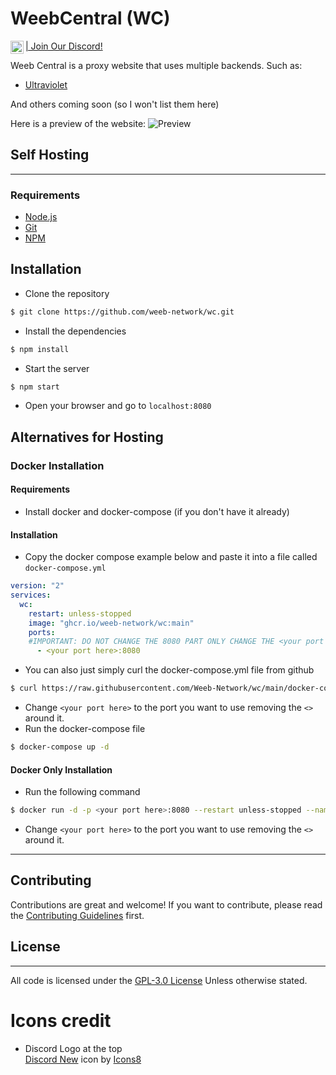 # WeebCentral (WC)
<a href="https://discord.gg/HUKuWtXwS5"><img align="left" src="https://github.com/Weeb-Network/wc/raw/main/Images_for_readme/discord.svg" alt="Discord" width="21px"/> | Join Our Discord!</a>
<br>

Weeb Central is a proxy website that uses multiple backends. Such as:
- [Ultraviolet](https://github.com/titaniumnetwork-development/Ultraviolet)

And others coming soon (so I won't list them here)

Here is a preview of the website: 
![Preview](https://user-images.githubusercontent.com/73721704/204464818-706c9317-15a9-471d-999c-c2a73df966c6.png)

## Self Hosting
---
### Requirements
- [Node.js](https://nodejs.org/en/)
- [Git](https://git-scm.com/downloads)
- [NPM](https://www.npmjs.com/get-npm) <br>
## Installation
- Clone the repository
```bash 
$ git clone https://github.com/weeb-network/wc.git
```
- Install the dependencies
```bash
$ npm install
```
- Start the server
```bash
$ npm start
```
- Open your browser and go to `localhost:8080`
## Alternatives for Hosting
### Docker Installation
#### Requirements
- Install docker and docker-compose (if you don't have it already) 
#### Installation
- Copy the docker compose example below and paste it into a file called `docker-compose.yml`
```yaml
version: "2"
services:
  wc:
    restart: unless-stopped
    image: "ghcr.io/weeb-network/wc:main"
    ports:
    #IMPORTANT: DO NOT CHANGE THE 8080 PART ONLY CHANGE THE <your port here> PART
      - <your port here>:8080

```
 - You can also just simply curl the docker-compose.yml file from github
 ```bash 
$ curl https://raw.githubusercontent.com/Weeb-Network/wc/main/docker-compose.yml > docker-compose.yml
```
- Change `<your port here>` to the port you want to use removing the `<>` around it.
- Run the docker-compose file
```bash
$ docker-compose up -d
```
#### Docker Only Installation
- Run the following command
```bash
$ docker run -d -p <your port here>:8080 --restart unless-stopped --name wc ghcr.io/weeb-network/wc:main 
```
- Change `<your port here>` to the port you want to use removing the `<>` around it.
---
## Contributing
Contributions are great and welcome! If you want to contribute, please read the [Contributing Guidelines](./.github/CONTRIBUTING.md) first.
## License
---
All code is licensed under the [GPL-3.0 License](./LICENSE.md) Unless otherwise stated.
# Icons credit
- Discord Logo at the top <br> 
<a target="_blank" href="https://icons8.com/icon/M725CLW4L7wE/discord-new">Discord New</a> icon by <a target="_blank" href="https://icons8.com">Icons8</a>


